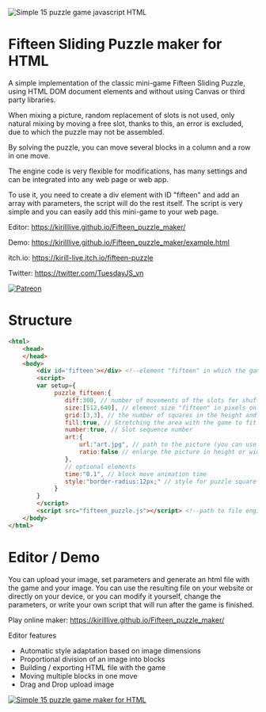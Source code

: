 ![Simple 15 puzzle game javascript HTML](https://repository-images.githubusercontent.com/387269543/be595743-c52e-41f0-a40c-3cedce7908a1)

# Fifteen Sliding Puzzle maker for HTML 

A simple implementation of the classic mini-game Fifteen Sliding Puzzle, using HTML DOM document elements and without using Canvas or third party libraries. 

When mixing a picture, random replacement of slots is not used, only natural mixing by moving a free slot, thanks to this, an error is excluded, due to which the puzzle may not be assembled.

By solving the puzzle, you can move several blocks in a column and a row in one move. 

The engine code is very flexible for modifications, has many settings and can be integrated into any web page or web app.

To use it, you need to create a div element with ID "fifteen" and add an array with parameters, the script will do the rest itself. The script is very simple and you can easily add this mini-game to your web page.

Editor: https://kirilllive.github.io/Fifteen_puzzle_maker/

Demo: https://kirilllive.github.io/Fifteen_puzzle_maker/example.html

itch.io: https://kirill-live.itch.io/fifteen-puzzle

Twitter: https://twitter.com/TuesdayJS_vn

[![Patreon](http://odin-interactive.com/img/patron.svg)](https://www.patreon.com/kirill_live)

# Structure

```html
<html>
    <head>
    </head>
    <body>
        <div id='fifteen'></div> <!--element "fifteen" in which the game will take place-->
        <script>
        var setup={
             puzzle_fifteen:{
                diff:300, // number of movements of the slots for shuffling pictures
                size:[512,640], // element size "fifteen" in pixels only
                grid:[3,3], // the number of squares in the height and width of the picture
                fill:true, // Stretching the area with the game to fit the element is recommended for fullscreen
                number:true, // Slot sequence number
                art:{
                    url:"art.jpg", // path to the picture (you can use any format of supported browsers, gif-animation and svg)
                    ratio:false // enlarge the picture in height or width
                },
                // optional elements
                time:"0.1", // block move animation time
                style:"border-radius:12px;" // style for puzzle square
             }
        }
        </script>
        <script src="fifteen_puzzle.js"></script> <!--path to file engine-->
    </body>
</html>
```

# Editor / Demo

You can upload your image, set parameters and generate an html file with the game and your image. You can use the resulting file on your website or directly on your device, or you can modify it yourself, change the parameters, or write your own script that will run after the game is finished.

Play online maker: https://kirilllive.github.io/Fifteen_puzzle_maker/

Editor features
- Automatic style adaptation based on image dimensions
- Proportional division of an image into blocks
- Building / exporting HTML file with the game
- Moving multiple blocks in one move
- Drag and Drop upload image

[![Simple 15 puzzle game maker for HTML ](https://user-images.githubusercontent.com/13263198/137487556-f4ccb712-7d6f-4178-baee-9473e0352db5.gif)](https://kirilllive.github.io/Fifteen_puzzle_maker/)
